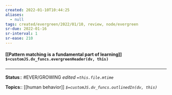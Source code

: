 ```yaml
---
created: 2022-01-10T10:44:25 
aliases:
  - null
tags: created/evergreen/2022/01/10, review, node/evergreen
sr-due: 2022-01-16
sr-interval: 1
sr-ease: 210
---
```


#### [[Pattern matching is a fundamental part of learning]] `$=customJS.dv_funcs.evergreenHeader(dv, this)`


 

### <hr class="footnote"/>

**Status**:: #EVER/GROWING
*edited `=this.file.mtime`*

**Topics**:: [[human behavior]]
*`$=customJS.dv_funcs.outlinedIn(dv, this)`*



